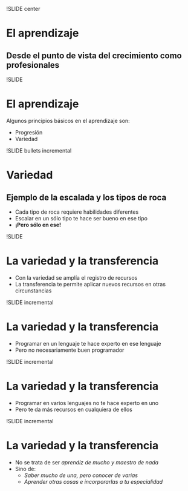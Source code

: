 !SLIDE center
# El aprendizaje
## Desde el punto de vista del crecimiento como profesionales

!SLIDE 
# El aprendizaje

Algunos principios básicos en el aprendizaje son:

* Progresión
* Variedad

!SLIDE bullets incremental
# Variedad
## Ejemplo de la escalada y los tipos de roca

* Cada tipo de roca requiere habilidades diferentes
* Escalar en un sólo tipo te hace ser bueno en ese tipo
* **¡Pero sólo en ese!**

!SLIDE
# La variedad y la transferencia

* Con la variedad se amplía el registro de recursos
* La transferencia te permite aplicar nuevos recursos en otras circunstancias

!SLIDE incremental
# La variedad y la transferencia

* Programar en un lenguaje te hace experto en ese lenguaje
* Pero no necesariamente buen programador

!SLIDE incremental
# La variedad y la transferencia

* Programar en varios lenguajes no te hace experto en uno
* Pero te da más recursos en cualquiera de ellos

!SLIDE incremental
# La variedad y la transferencia

* No se trata de ser *aprendiz de mucho y maestro de nada*
* Sino de:
  * *Saber mucho de una, pero conocer de varias*
  * *Aprender otras cosas e incorporarlas a tu especialidad*
